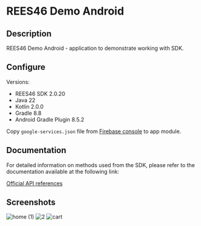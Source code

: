 # REES46 Demo Android

## Description

REES46 Demo Android - application to demonstrate working with SDK.

## Configure

Versions:
- REES46 SDK 2.0.20
- Java 22
- Kotlin 2.0.0
- Gradle 8.8
- Android Gradle Plugin 8.5.2

Copy `google-services.json` file from [Firebase console](https://console.firebase.google.com/u/0/) to app module.

## Documentation

For detailed information on methods used from the SDK, please refer to the documentation available at the following link:

[Official API references](https://reference.api.rees46.com/#introduction)

## Screenshots

![home (1)](https://github.com/user-attachments/assets/2d16d6f6-d821-442e-b850-1b6ed1b8dbf4)
![2](https://github.com/user-attachments/assets/b7994bb1-5aa0-4178-a257-bab0f740145b)
![cart](https://github.com/user-attachments/assets/37a21ca8-904b-4819-859f-93643968634a)

